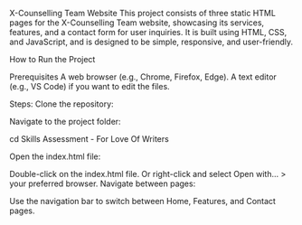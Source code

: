 X-Counselling Team Website
This project consists of three static HTML pages for the X-Counselling Team website, showcasing its services, features, and a contact form for user inquiries. It is built using HTML, CSS, and JavaScript, and is designed to be simple, responsive, and user-friendly.

How to Run the Project

Prerequisites
A web browser (e.g., Chrome, Firefox, Edge).
A text editor (e.g., VS Code) if you want to edit the files.

Steps:
Clone the repository:


Navigate to the project folder:

cd Skills Assessment - For Love Of Writers

Open the index.html file:

Double-click on the index.html file.
Or right-click and select Open with... > your preferred browser.
Navigate between pages:

Use the navigation bar to switch between Home, Features, and Contact pages.